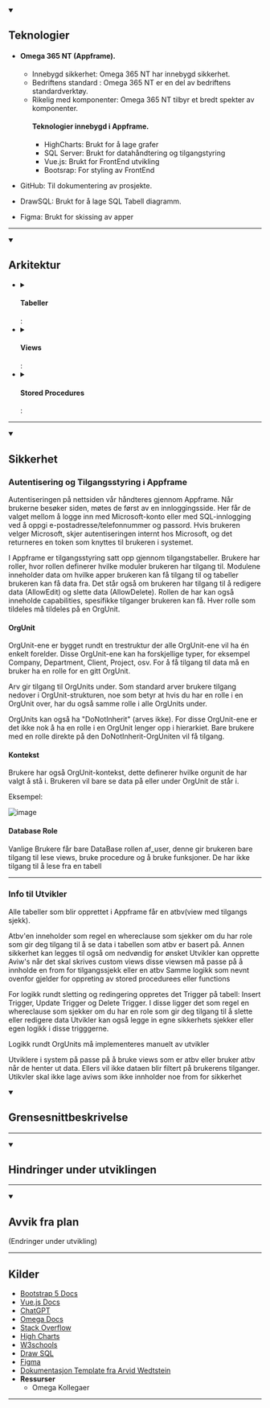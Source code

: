 <details open>
  <summary>
    <h2>Teknologier</h2>
  </summary>

  - #### Omega 365 NT (Appframe).
    
    - Innebygd sikkerhet: Omega 365 NT har innebygd sikkerhet.
    - Bedriftens standard : Omega 365 NT er en del av bedriftens standardverktøy.
    - Rikelig med komponenter: Omega 365 NT tilbyr et bredt spekter av komponenter.
        #### Teknologier innebygd i Appframe.
      - HighCharts: Brukt for å lage grafer
      - SQL Server: Brukt for datahåndtering og tilgangstyring
      - Vue.js: Brukt for FrontEnd utvikling
      - Bootsrap: For styling av FrontEnd

  - GitHub: Til dokumentering av prosjekte.
  - DrawSQL: Brukt for å lage SQL Tabell diagramm.
  - Figma: Brukt for skissing av apper

    
  <hr>
</details>
<details open>
  <summary>
    <h2>Arkitektur</h2>
  </summary>
<ul>
    <li>
      <details>
        <summary>
          <h4>Tabeller</h4>:
        </summary>      
        <a href="https://drawsql.app/teams/omega-1/diagrams/feedback-system-for-kundeservice-2/embed">Tabellstruktur</a>
          <img src="https://github.com/Ben9boyz/FagProove-2024/assets/167029110/3d32a234-53bc-4ef3-bb9c-5a8932c3222a" />
      </details>
    </li>
    <li>
      <details>
        <summary>
          <h4>Views</h4>: 
        </summary>
        <table>
          <tr>
            <th>View Navn</th>
            <th>Beskrivelse (Hvorfor eksisterer dette viewet?)</th>
            <th>Bilder</th>
          </tr>
          <tr>
            <td><b>aviw_BenjaminKOsnes_MyCapabilitiesOnCurrentOrgUnit</b></td>
            <td>
Dette viewet viser Capabilities du har i den contexten(OrgUnit_ID) du står i.
            </td>
            <td>
              <table>
                <th>
                  <img src="https://github.com/Ben9boyz/FagProove-2024/assets/167029110/78a73f71-caed-46f6-8b7e-399d8d816e8e" width="200" />
                </th>
              </table>
            </td>
          </tr>
          <tr>
            <td><b>aviw_BenjaminKOsnes_CompanyReviewsStatsAvgRatingOverTime</b></td>
            <td>
              Dette viewet henter ut va rating til bedriften var for hver gang det ble lagt in en anmeldelse
            </td>
            <td>
              <table>
                <th>
                  <img src="https://github.com/Ben9boyz/FagProove-2024/assets/167029110/99ffb8d2-bfd5-445b-bfba-6242c4d4badf" width="200" />
                </th>
              </table>
            </td>
          </tr>
          <tr>
            <td><b>aviw_BenjaminKOsnes_CompanyReviewsStats</b></td>
            <td>
                   Henter ut Statistikk om bedriftens anmeldeser
            </td>
            <td>
              <table>
                <th>
                  <img src="https://github.com/Ben9boyz/FagProove-2024/assets/167029110/76937ca7-ee89-4c3e-8439-97dc5a6451af" width="200" />
                </th>
              </table>
            </td>
          </tr>
          <tr>
            <td><b>aviw_BenjaminKOsnes_ReviewsCompanies</b></td>
            <td>
                   Henter ut alle bedrifter i systemet og anmeldelsene din på dem om det eksistere
            </td>
            <td>
              <table>
                <th>
                  <img src="https://github.com/Ben9boyz/FagProove-2024/assets/167029110/648063fe-3bd2-4b7e-926c-9dd9783afde4" width="200" />
                </th>
              </table>
            </td>
          </tr>
        </table>
      </details>
    </li>
    <li>
      <details>
        <summary>
          <h4>Stored Procedures</h4>:
        </summary>
        <table>
          <tr>
            <th>Stored Procedure Navn</th>
            <th>Beskrivelse</th>
            <th>Bilde</th>
          </tr>
          <tr>
            <td><b>astp_BenjaminKOsnes_CreateResponse</b></td>
            <td>
              Lager ny rad i response tabellen med Review_ID og Comment som blir sendt inn
            </td>
            <td>
              <table>
                <th>
                  <img src="https://github.com/Ben9boyz/FagProove-2024/assets/167029110/6bd74c1d-1d97-4e46-a9e2-5ec760b46c35" width="200" />
                </th>
              </table>
            </td>
          </tr>
                    <tr>
            <td><b>astp_BenjaminKOsnes_CreateReview</b></td>
            <td>
              Lager ny rad i Review tabellen med data om reviewen som parameter
            </td>
            <td>
              <table>
                <th> <img src="https://github.com/Ben9boyz/FagProove-2024/assets/167029110/08f87ced-2ae6-4b5e-b4f4-a0e09910e7a9" width="200" />
                </th>
              </table>
            </td>
          </tr>
                              <tr>
            <td><b>astp_BenjaminKOsnes_DeleteReview</b></td>
            <td>
              Sletter rad i Review tabellen bruker review_ID som paramter
            </td>
            <td>
              <table>
                <th> <img src="https://github.com/Ben9boyz/FagProove-2024/assets/167029110/cd373988-91c3-49e1-8533-bfbe3cd65bcb" width="200" />
                </th>
              </table>
            </td>
          </tr>
        </table>
      </details>
    </li>
  </ul>
  <hr />
</details>
<details open>
  <summary>
    <h2>Sikkerhet</h2>
  </summary>

### Autentisering og Tilgangsstyring i Appframe

Autentiseringen på nettsiden vår håndteres gjennom Appframe. Når brukerne besøker siden, møtes de først av en innloggingsside. Her får de valget mellom å logge inn med Microsoft-konto eller med SQL-innlogging ved å oppgi e-postadresse/telefonnummer og passord. Hvis brukeren velger Microsoft, skjer autentiseringen internt hos Microsoft, og det returneres en token som knyttes til brukeren i systemet.

I Appframe er tilgangsstyring satt opp gjennom tilgangstabeller. Brukere har roller, hvor rollen definerer hvilke moduler brukeren har tilgang til. Modulene inneholder data om hvilke apper brukeren kan få tilgang til og tabeller brukeren kan få data fra. Det står også om brukeren har tilgang til å redigere data (AllowEdit) og slette data (AllowDelete). Rollen de har kan også inneholde capabilities, spesifikke tilganger brukeren kan få. Hver rolle som tildeles må tildeles på en OrgUnit.

#### OrgUnit

OrgUnit-ene er bygget rundt en trestruktur der alle OrgUnit-ene vil ha én enkelt forelder. Disse OrgUnit-ene kan ha forskjellige typer, for eksempel Company, Department, Client, Project, osv. For å få tilgang til data må en bruker ha en rolle for en gitt OrgUnit.

Arv gir tilgang til OrgUnits under. Som standard arver brukere tilgang nedover i OrgUnit-strukturen, noe som betyr at hvis du har en rolle i en OrgUnit over, har du også samme rolle i alle OrgUnits under.

OrgUnits kan også ha "DoNotInherit" (arves ikke). For disse OrgUnit-ene er det ikke nok å ha en rolle i en OrgUnit lenger opp i hierarkiet. Bare brukere med en rolle direkte på den DoNotInherit-OrgUniten vil få tilgang.

#### Kontekst

Brukere har også OrgUnit-kontekst, dette definerer hvilke orgunit de har valgt å stå i. Brukeren vil bare se data på eller under OrgUnit de står i.

Eksempel:

![image](https://github.com/Ben9boyz/FagProove-2024/assets/167029110/2311de12-83f0-4e8c-bac8-ad86763db1ee)


#### Database Role
Vanlige Brukere får bare DataBase rollen af_user, denne gir brukeren bare tilgang til lese views, bruke procedure og å bruke funksjoner. De har ikke tilgang til å lese fra en tabell
  <hr />
  
### Info til Utvikler
Alle tabeller som blir opprettet i Appframe får en atbv(view med tilgangs sjekk).

Atbv'en inneholder som regel en whereclause som sjekker om du har role som gir deg tilgang til å se data i tabellen som atbv er basert på. Annen sikkerhet kan legges til også om nedvøndig for ønsket
Utvikler kan opprette Aviw's når det skal skrives custom views disse viewsen må passe på å innholde en from for tilgangssjekk eller en atbv
Samme logikk som nevnt ovenfor gjelder for oppreting av stored procedurees eller functions

For logikk rundt sletting og redingering oppretes det Trigger på tabell: Insert Trigger, Update Trigger og Delete Trigger. I disse ligger det som regel en whereclause som sjekker om du har en role som gir deg tilgang til å slette eller redigere data
Utvikler kan også legge in egne sikkerhets sjekker eller egen logikk i disse trigggerne.

Logikk rundt OrgUnits må implementeres manuelt av utvikler

  Utviklere i system på passe på å bruke views som er atbv eller bruker atbv når de henter ut data. Ellers vil ikke dataen blir filtert på brukerens tilganger. Utikvler skal ikke lage aviws som ikke innholder noe from for sikkerhet
  
</details>
<details open>
  <summary>
    <h2>Grensesnittbeskrivelse</h2>
  </summary>
 
  <hr />
</details>

<details open>
  <summary>
    <h2>Hindringer under utviklingen</h2>
  </summary>

  <hr />
</details>

<details open>
  <summary>
    <h2>Avvik fra plan</h2> (Endringer under utvikling)
  </summary>
  

  <hr />
</details>
  <h2>Kilder</h2>
  
  - [Bootstrap 5 Docs](https://getbootstrap.com/docs/5.3/getting-started/introduction/)
  - [Vue.js Docs](https://vuejs.org/guide/introduction.html)
  - [ChatGPT](https://chat.openai.com/)
  - [Omega Docs](https://omega-nt.omega365.com/nt/docs?Area-ID=10004)
  - [Stack Overflow](https://stackoverflow.com/)
  - [High Charts](https://www.highcharts.com/docs/index)
  - [W3schools](https://www.w3schools.com/)
  - [Draw SQL](https://drawsql.app/)
  - [Figma](https://www.figma.com/)
  - [Dokumentasjon Template fra Arvid Wedtstein](https://github.com/ArvidWedtstein/Fagproove/tree/main)
- **Ressurser**
  - Omega Kollegaer


 
<hr />
</details>
